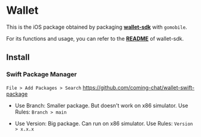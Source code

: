 # Wallet

This is the iOS package obtained by packaging **[wallet-sdk](https://github.com/coming-chat/wallet-SDK)** with `gomobile`.

For its functions and usage, you can refer to the **[README](https://github.com/coming-chat/wallet-SDK/blob/main/README.md)** of wallet-sdk.

## Install

### Swift Package Manager

`File > Add Packages > Search` https://github.com/coming-chat/wallet-swift-package

* Use Branch: Smaller package. But doesn't work on x86 simulator.
    Use Rules: `Branch > main`
    
* Use Version: Big package. Can run on x86 simulator.
    Use Rules: `Version > x.x.x`

